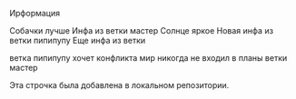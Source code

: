 Ирформация

Собачки лучше
Инфа из ветки мастер
Солнце яркое
Новая инфа из ветки пипипупу
Еще инфа из ветки

ветка пипипупу хочет конфликта
мир никогда не входил в планы ветки мастер


Эта строчка была добавлена в локальном репозитории.

